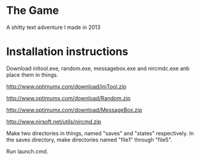# The Game
A shitty text adventure I made in 2013

# Installation instructions
Download initool.exe, random.exe, messagebox.exe and nircmdc.exe anb place them in things.

http://www.optimumx.com/download/iniTool.zip

http://www.optimumx.com/download/Random.zip

http://www.optimumx.com/download/MessageBox.zip

http://www.nirsoft.net/utils/nircmd.zip

Make two directories in things, named "saves" and "states" respectively. In the saves directory, make directories named "file1" through "file5".

Run launch.cmd.
